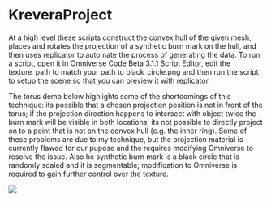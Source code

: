 # KreveraProject
At a high level these scripts construct the convex hull of the given mesh, places and rotates the projection of a synthetic burn mark on the hull, and then uses replicator to automate the process of generating the data.  To run a script, open it in Omniverse Code Beta 3.1.1 Script Editor, edit the texture_path to match your path to black_circle.png and then run the script to setup the scene so that you can preview it with replicator.  

The torus demo below highlights some of the shortcomings of this technique: its possible that a chosen projection position is not in front of the torus; if the projection direction happens to intersect with object twice the burn mark will be visible in both locations; its not possible to directly project on to a point that is not on the convex hull (e.g. the inner ring). Some of these problems are due to my technique, but the projection material is currently flawed for our pupose and the requires modifying Omniverse to resolve the issue. Also he synthetic burn mark is a black circle that is randomly scaled and it is segmentable; modification to Omniverse is required to gain further control over the texture. 


![](./burn_torus_demo.gif)
